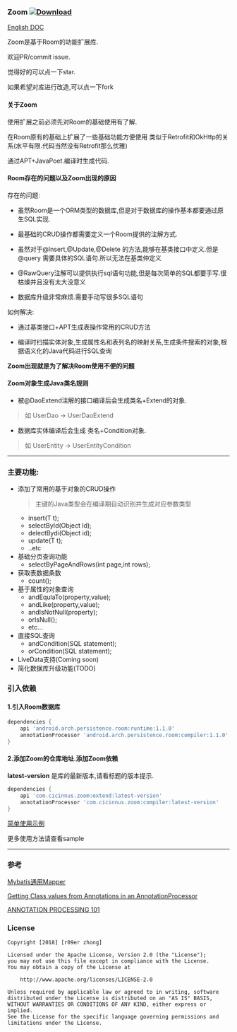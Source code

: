 ### Zoom  [ ![Download](https://api.bintray.com/packages/cicinnus0407/Zoom/extend/images/download.svg?version=1.0.6) ](https://bintray.com/cicinnus0407/Zoom/extend/1.0.6/link)
[English DOC](README_EN.md)

Zoom是基于Room的功能扩展库.

欢迎PR/commit issue.

觉得好的可以点一下star.

如果希望对库进行改造,可以点一下fork

#### 关于Zoom
使用扩展之前必须先对Room的基础使用有了解.

在Room原有的基础上扩展了一些基础功能方便使用
类似于Retrofit和OkHttp的关系(水平有限.代码当然没有Retrofit那么优雅)


通过APT+JavaPoet.编译时生成代码.

#### Room存在的问题以及Zoom出现的原因

存在的问题:
- 虽然Room是一个ORM类型的数据库,但是对于数据库的操作基本都要通过原生SQL实现.

- 最基础的CRUD操作都需要定义一个Room提供的注解方式.

- 虽然对于@Insert,@Update,@Delete 的方法,能够在基类接口中定义.但是@query 需要具体的SQL语句.所以无法在基类仲定义

- @RawQuery注解可以提供执行sql语句功能,但是每次简单的SQL都要手写.很枯燥并且没有太大没意义

- 数据库升级非常麻烦.需要手动写很多SQL语句

如何解决:
- 通过基类接口+APT生成表操作常用的CRUD方法

- 编译时扫描实体对象,生成属性名和表列名的映射关系,生成条件搜索的对象,根据语义化的Java代码进行SQL查询


**Zoom出现就是为了解决Room使用不便的问题**




#### Zoom对象生成Java类名规则
- 被@DaoExtend注解的接口编译后会生成类名+Extend的对象.
> 如 UserDao -> UserDaoExtend

- 数据库实体编译后会生成 类名+Condition对象.
> 如 UserEntity -> UserEntityCondition

---

### 主要功能:

- 添加了常用的基于对象的CRUD操作
  > 主键的Java类型会在编译期自动识别并生成对应参数类型
  - insert(T t);
  - selectById(Object Id);
  - delectBydi(Object id);
  - update(T t);
  - ..etc
- 基础分页查询功能
  - selectByPageAndRows(int page,int rows);
- 获取表数据条数
  - count();
- 基于属性的对象查询
  - andEqulaTo(property,value);
  - andLike(property,value);
  - andIsNotNull(property);
  - orIsNull();
  - etc...
- 直接SQL查询
  - andCondition(SQL statement);
  - orCondition(SQL statement);
- LiveData支持(Coming soon)
- 简化数据库升级功能(TODO)

### 引入依赖

#### 1.引入Room数据库
```groovy
dependencies {
    api 'android.arch.persistence.room:runtime:1.1.0'
    annotationProcessor 'android.arch.persistence.room:compiler:1.1.0'
}
```

#### 2.添加Zoom的仓库地址.添加Zoom依赖
**latest-version** 是库的最新版本,请看标题的版本提示.
```groovy
dependencies {
    api 'com.cicinnus.zoom:extend:latest-version'
    annotationProcessor 'com.cicinnus.zoom:compiler:latest-version'
}
```

[简单使用示例](./wiki/simple_tutorial.md)

更多使用方法请查看sample

---

### 参考
[Mybatis通用Mapper](https://github.com/abel533/Mapper)

[Getting Class values from Annotations in an AnnotationProcessor](https://area-51.blog/2009/02/13/getting-class-values-from-annotations-in-an-annotationprocessor/)

[ANNOTATION PROCESSING 101](http://hannesdorfmann.com/annotation-processing/annotationprocessing101)


### License
```
Copyright [2018] [r09er zhong]

Licensed under the Apache License, Version 2.0 (the "License");
you may not use this file except in compliance with the License.
You may obtain a copy of the License at

    http://www.apache.org/licenses/LICENSE-2.0

Unless required by applicable law or agreed to in writing, software
distributed under the License is distributed on an "AS IS" BASIS,
WITHOUT WARRANTIES OR CONDITIONS OF ANY KIND, either express or implied.
See the License for the specific language governing permissions and
limitations under the License.
```
